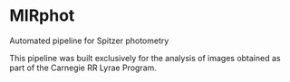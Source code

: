 # MIRphot
Automated pipeline for Spitzer photometry

This pipeline was built exclusively for the analysis of images obtained as part of the Carnegie RR Lyrae Program. 
